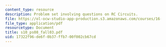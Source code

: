 ```yaml
---
content_type: resource
description: Problem set involving questions on RC Circuits.
file: https://ol-ocw-studio-app-production.s3.amazonaws.com/courses/16-01-unified-engineering-i-ii-iii-iv-fall-2005-spring-2006/17322f96de6f0b37ffb700f002cb67cd_s10_ps08_fall03.pdf
file_type: application/pdf
resourcetype: Document
title: s10_ps08_fall03.pdf
uid: 17322f96-de6f-0b37-ffb7-00f002cb67cd
---
```

